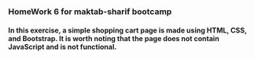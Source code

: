 ### HomeWork 6 for maktab-sharif bootcamp
#### In this exercise, a simple shopping cart page is made using HTML, CSS, and Bootstrap. It is worth noting that the page does not contain JavaScript and is not functional.
